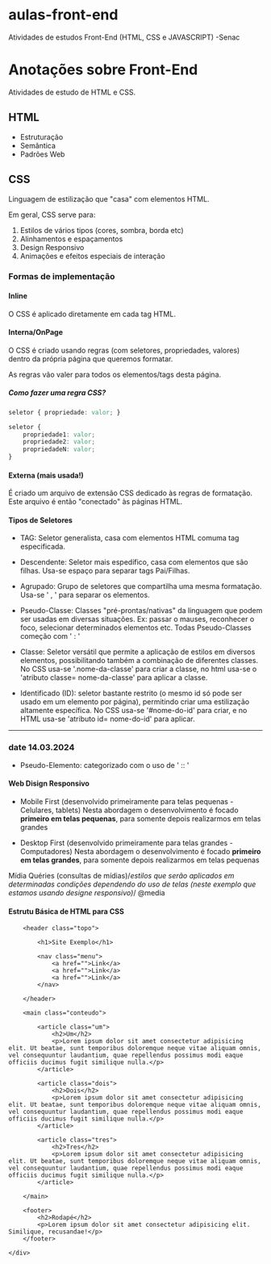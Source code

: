 # aulas-front-end
 Atividades de estudos Front-End (HTML, CSS e JAVASCRIPT) -Senac

 # Anotações sobre Front-End

Atividades de estudo de HTML e CSS.

## HTML

- Estruturação
- Semântica
- Padrões Web

## CSS

Linguagem de estilização que "casa" com elementos HTML.

Em geral, CSS serve para:

1. Estilos de vários tipos (cores, sombra, borda etc)
2. Alinhamentos e espaçamentos
3. Design Responsivo
4. Animações e efeitos especiais de interação

### Formas de implementação

#### Inline

O CSS é aplicado diretamente em cada tag HTML.

#### Interna/OnPage

O CSS é criado usando regras (com seletores, propriedades, valores) dentro da própria página que queremos formatar.

As regras vão valer para todos os elementos/tags desta página.

##### Como fazer uma regra CSS?
```css
seletor { propriedade: valor; }

seletor {
    propriedade1: valor;
    propriedade2: valor;
    propriedadeN: valor;
}
```
#### Externa (mais usada!)

É criado um arquivo de extensão CSS dedicado às regras de formatação. Este arquivo é então "conectado" às páginas HTML.


#### Tipos de Seletores 

- TAG: Seletor generalista, casa com elementos HTML comuma tag especificada.

- Descendente: Seletor mais espedífico, casa com elementos que são filhas. Usa-se espaço para separar tags Pai/Filhas.

- Agrupado: Grupo de seletores que compartilha uma mesma formatação. Usa-se ' , ' para separar os elementos.

- Pseudo-Classe: Classes "pré-prontas/nativas" da linguagem que podem ser usadas em diversas situações. Ex: passar o mauses, reconhecer o foco, selecionar determinados elementos etc. Todas Pseudo-Classes começão com ' : '

- Classe: Seletor versátil que permite a aplicação de estilos em diversos elementos, possibilitando também a combinação de diferentes classes. No CSS usa-se '.nome-da-classe' para criar a classe, no html usa-se o 'atributo classe= nome-da-classe' para aplicar a classe.

- Identificado (ID): seletor bastante restrito (o mesmo id só pode ser usado em um elemento por página), permitindo criar uma estilização altamente específica. No CSS usa-se '#nome-do-id' para criar, e no HTML usa-se 'atributo id= nome-do-id' para aplicar.

*****************************************************************************************

### date 14.03.2024

- Pseudo-Elemento: categorizado com o uso de ' :: '

#### Web Disign Responsivo

- Mobile First (desenvolvido primeiramente para telas pequenas - Celulares, tablets)
        Nesta abordagem o desenvolvimento é focado <b>primeiro em telas pequenas</b>, para somente depois realizarmos em telas grandes


- Desktop First (desenvolvido primeiramente para telas grandes - Computadores) 
        Nesta abordagem o desenvolvimento é focado <b>primeiro em telas grandes</b>, para somente depois realizarmos em telas pequenas


Mídia Quéries (consultas de mídias)/*estilos que serão aplicados em determinadas condições dependendo do uso de telas (neste exemplo que estamos usando designe responsivo)*/
    @media 


#### Estrutu Básica de HTML para CSS ####


<!DOCTYPE html>
<html lang="pt-br">

<head>
    <meta charset="UTF-8">
    <meta name="viewport" content="width=device-width, initial-scale=1.0">
    <title>Layout Responsivo</title>
</head>

<body>
    <div class="container">

        <header class="topo">

            <h1>Site Exemplo</h1>

            <nav class="menu">
                <a href="">Link</a>
                <a href="">Link</a>
                <a href="">Link</a>
            </nav>

        </header>

        <main class="conteudo">

            <article class="um">
                <h2>Um</h2>
                <p>Lorem ipsum dolor sit amet consectetur adipisicing elit. Ut beatae, sunt temporibus doloremque neque vitae aliquam omnis, vel consequuntur laudantium, quae repellendus possimus modi eaque officiis ducimus fugit similique nulla.</p>
            </article>

            <article class="dois">
                <h2>Dois</h2>
                <p>Lorem ipsum dolor sit amet consectetur adipisicing elit. Ut beatae, sunt temporibus doloremque neque vitae aliquam omnis, vel consequuntur laudantium, quae repellendus possimus modi eaque officiis ducimus fugit similique nulla.</p>
            </article>

            <article class="tres">
                <h2>Tres</h2>
                <p>Lorem ipsum dolor sit amet consectetur adipisicing elit. Ut beatae, sunt temporibus doloremque neque vitae aliquam omnis, vel consequuntur laudantium, quae repellendus possimus modi eaque officiis ducimus fugit similique nulla.</p>
            </article>

        </main>

        <footer>
            <h2>Rodapé</h2>
            <p>Lorem ipsum dolor sit amet consectetur adipisicing elit. Similique, recusandae!</p>
        </footer>
        
    </div>
</body>

</html>



